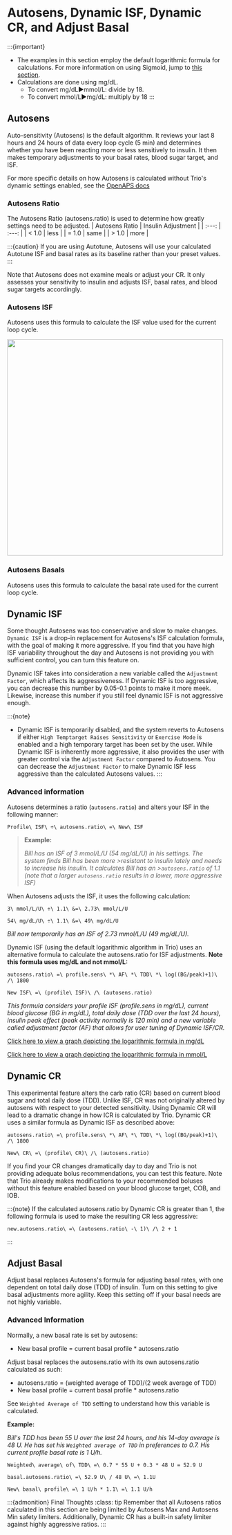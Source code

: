 # Autosens, Dynamic ISF, Dynamic CR, and Adjust Basal
:::{important}
  - The examples in this section employ the default logarithmic formula for calculations. For more information on using Sigmoid, jump to [this section](sigmoid.md).
  - Calculations are done using mg/dL.
      - To convert mg/dL▶︎mmol/L: divide by 18.
      - To convert mmol/L▶︎mg/dL: multiply by 18
:::

## Autosens
Auto-sensitivity (Autosens) is the default algorithm. It reviews your last 8 hours and 24 hours of data every loop cycle (5 min) and determines whether you have been reacting more or less sensitively to insulin. It then makes temporary adjustments to your basal rates, blood sugar target, and ISF.

For more specific details on how Autosens is calculated without Trio's dynamic settings enabled, see the [OpenAPS docs](https://openaps.readthedocs.io/en/latest/docs/Customize-Iterate/autosens.html)

### Autosens Ratio

The Autosens Ratio (autosens.ratio) is used to determine how greatly settings need to be adjusted.
| Autosens Ratio | Insulin Adjustment |
| :---: | :---: |
| < 1.0 | less |
| = 1.0 | same |
| > 1.0 | more |

:::{caution}
If you are using Autotune, Autosens will use your calculated Autotune ISF and basal rates as its baseline rather than your preset values.
:::

Note that Autosens does not examine meals or adjust your CR. It only assesses your sensitivity to insulin and adjusts ISF, basal rates, and blood sugar targets accordingly.

### Autosens ISF

Autosens uses this formula to calculate the ISF value used for the current loop cycle.

<img src="https://github.com/nightscout/trio-docs/assets/31315442/3cc308b0-589c-4588-8f9e-784215f84576" width="500">

### Autosens Basals

Autosens uses this formula to calculate the basal rate used for the current loop cycle.


## Dynamic ISF
Some thought Autosens was too conservative and slow to make changes. `Dynamic ISF` is a drop-in replacement for Autosens's ISF calculation formula, with the goal of making it more aggressive. If you find that you have high ISF variability throughout the day and Autosens is not providing you with sufficient control, you can turn this feature on.

Dynamic ISF takes into consideration a new variable called the `Adjustment Factor`, which affects its aggressiveness. If Dynamic ISF is too aggressive, you can decrease this number by 0.05-0.1 points to make it more meek. Likewise, increase this number if you still feel dynamic ISF is not aggressive enough.

:::{note}
- Dynamic ISF is temporarily disabled, and the system reverts to Autosens if either `High Temptarget Raises Sensitivity` or `Exercise Mode` is enabled and a high temporary target has been set by the user.
While Dynamic ISF is inherently more aggressive, it also provides the user with greater control via the `Adjustment Factor` compared to Autosens. You can decrease the `Adjustment Factor` to make Dynamic ISF less aggressive than the calculated Autosens values. 
:::

### Advanced information
Autosens determines a ratio (`autosens.ratio`) and alters your ISF in the following manner:

```{math}
Profile\ ISF\ ÷\ autosens.ratio\ =\ New\ ISF
```

>**Example:**
>
>_Bill has an ISF of 3 mmol/L/U (54 mg/dL/U) in his settings. The system finds Bill has been more >resistant to insulin lately and needs to increase his insulin. It calculates Bill has an >`autosens.ratio` of 1.1 (note that a larger `autosens.ratio` results in a lower, more aggressive ISF)_

When Autosens adjusts the ISF, it uses the following calculation:
```{math}
3\ mmol/L/U\ ÷\ 1.1\ &=\ 2.73\ mmol/L/U

54\ mg/dL/U\ ÷\ 1.1\ &=\ 49\ mg/dL/U
```

_Bill now temporarily has an ISF of 2.73 mmol/L/U (49 mg/dL/U)._

Dynamic ISF (using the default logarithmic algorithm in Trio) uses an alternative formula to calculate the autosens.ratio for ISF adjustments. **Note this formula uses mg/dL and not mmol/L:**

```{math}
autosens.ratio\ =\ profile.sens\ *\ AF\ *\ TDD\ *\ log((BG/peak)+1)\ /\ 1800

New ISF\ =\ (profile\ ISF)\ /\ (autosens.ratio)
```

_This formula considers your profile ISF (profile.sens in mg/dL), current blood glucose (BG in mg/dL), total daily dose (TDD over the last 24 hours), insulin peak effect (peak activity normally is 120 min) and a new variable called adjustment factor (AF) that allows for user tuning of Dynamic ISF/CR._

[Click here to view a graph depicting the logarithmic formula in mg/dL](https://www.desmos.com/calculator/zrkugmdnob)

[Click here to view a graph depicting the logarithmic formula in mmol/L](https://www.desmos.com/calculator/aoxzzrhpro)

## Dynamic CR
This experimental feature alters the carb ratio (CR) based on current blood sugar and total daily dose (TDD). Unlike ISF, CR was not originally altered by autosens with respect to your detected sensitivity. Using Dynamic CR will lead to a dramatic change in how ICR is calculated by Trio. Dynamic CR uses a similar formula as Dynamic ISF as described above:

```{math}
autosens.ratio\ =\ profile.sens\ *\ AF\ *\ TDD\ *\ log((BG/peak)+1)\ /\ 1800

New\ CR\ =\ (profile\ CR)\ /\ (autosens.ratio)
```

If you find your CR changes dramatically day to day and Trio is not providing adequate bolus recommendations, you can test this feature. Note that Trio already makes modifications to your recommended boluses without this feature enabled based on your blood glucose target, COB, and IOB.

:::{note}
If the calculated autosens.ratio by Dynamic CR is greater than 1, the following formula is used to make the resulting CR less aggressive: 
    
```{math}
new.autosens.ratio\ =\ (autosens.ratio\ -\ 1)\ /\ 2 + 1
```
:::
    

## Adjust Basal
Adjust basal replaces Autosens's formula for adjusting basal rates, with one dependent on total daily dose (TDD) of insulin. Turn on this setting to give basal adjustments more agility. Keep this setting off if your basal needs are not highly variable.

### Advanced Information
Normally, a new basal rate is set by autosens:

- New basal profile = current basal profile * autosens.ratio

Adjust basal replaces the autosens.ratio with its own autosens.ratio calculated as such:

- autosens.ratio = (weighted average of TDD)/(2 week average of TDD)
- New basal profile = current basal profile * autosens.ratio

See `Weighted Average of TDD` setting to understand how this variable is calculated.

**Example:**

_Bill's TDD has been 55 U over the last 24 hours, and his 14-day average is 48 U. He has set his `Weighted average of TDD` in preferences to 0.7. His current profile basal rate is 1 U/h._

```{math}
Weighted\ average\ of\ TDD\ =\ 0.7 * 55 U + 0.3 * 48 U = 52.9 U

basal.autosens.ratio\ =\ 52.9 U\ / 48 U\ =\ 1.1U

New\ basal\ profile\ =\ 1 U/h * 1.1\ =\ 1.1 U/h
```

:::{admonition} Final Thoughts
:class: tip
Remember that all Autosens ratios calculated in this section are being limited by Autosens Max and Autosens Min safety limiters. Additionally, Dynamic CR has a built-in safety limiter against highly aggressive ratios.
:::
